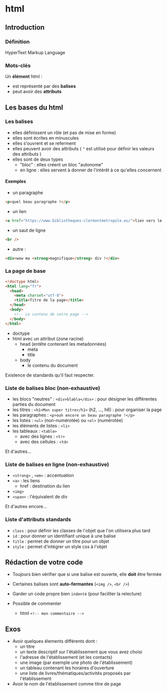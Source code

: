 # html

## Introduction

### Définition

HyperText Markup Language

### Mots-clés

Un __élément__ html	:

* est représenté par des __balises__
* peut avoir des __attributs__

## Les bases du html

### Les balises

* elles définissent un rôle (et pas de mise en forme)
* elles sont écrites en minuscules
* elles s'ouvrent et se referment
* elles peuvent avoir des attributs ( `"` est utilisé pour définir les valeurs des attributs )
* elles sont de deux types
	- "bloc" : elles créent un bloc "autonome"
	- en ligne : elles servent à donner de l'intérêt à ce qu'elles concernent

#### Exemples

* un paragraphe

```html
<p>quel beau paragraphe !</p>
```

* un lien

```html
<a href="https://www.bibliotheques-clermontmetropole.eu/">lien vers le site des bibliothèques</a>
```

* un saut de ligne

```html
<br />
```

* autre :

```html
<div>wow ma <strong>magnifique</strong> div !</div>
```

### La page de base

```html
<!doctype html>
<html lang="fr">
  <head>
    <meta charset="utf-8">
    <title>Titre de la page</title>
  </head>
  <body>
    <!-- Le contenu de votre page -->
  </body>
</html>
```

* doctype
* html avec un attribut (zone racine)
	- head (entête contenant les metadonnées)
		+ meta
		+ title
	- body
		+ le contenu du document

Existence de standards qu'il faut respecter.

### Liste de balises bloc (non-exhaustive)

* les blocs "neutres" : `<div>blabla</div>` : pour désigner les différentes parties du document
* les titres : `<h1>Mon super titre</h1>` (h2, ..., h6) : pour organiser la page
* les paragraphes : `<p>ouh encore un beau paragraphe !</p>`
* les listes : `<ul>` (non-numérotée) ou `<ol>` (numérotée)
* les éléments de listes : `<li>`
* les tableaux : `<table>`
	- avec des lignes : `<tr>`
	- avec des cellules : `<td>`

Et d'autres...

### Liste de balises en ligne (non-exhaustive)

* `<strong>` , `<em>` : accentuation
* `<a>` : les liens
	- href : destination du lien
* `<img>`
* `<span>` : l'équivalent de div

Et d'autres encore...

### Liste d'attributs standards
* `class` : pour définir les classes de l'objet que l'on utilisera plus tard
* `id` : pour donner un identifiant unique à une balise
* `title` : permet de donner un titre pour un objet
* `style` : permet d'intégrer un style css à l'objet

## Rédaction de votre code

- Toujours bien vérifier que si une balise est ouverte, elle __doit__ être fermée

- Certaines balises sont __auto-fermantes__ (`<img />`, `<br />`)

- Garder un code propre bien `indenté` (pour faciliter la relecture)

- Possible de commenter
	* html `<!-- mon commentaire -->`

## Exos

* Avoir quelques élements différents dont :
    - un titre
    - un texte descriptif sur l'établissement que vous avez choisi
    - l'adresse de l'établissement (et les contacts)
    - une image (par exemple une photo de l'établissement)
    - un tableau contenant les horaires d'ouverture
    - une liste de livres/thématiques/activités proposés par l'établissement
* Avoir le nom de l'établissement comme titre de page
